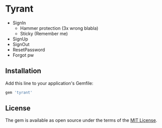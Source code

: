 # Tyrant


* SignIn
  * Hammer protection (3x wrong blabla)
  * Sticky (Remember me)
* SignUp
* SignOut
* ResetPassword
* Forgot pw



## Installation

Add this line to your application's Gemfile:

```ruby
gem 'tyrant'
```



## License

The gem is available as open source under the terms of the [MIT License](http://opensource.org/licenses/MIT).

